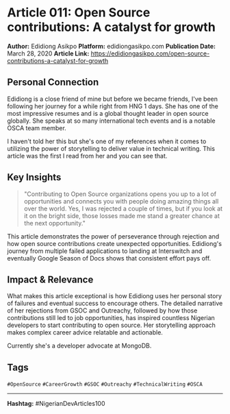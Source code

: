 # Article 011: Open Source contributions: A catalyst for growth

**Author:** Edidiong Asikpo
**Platform:** edidiongasikpo.com
**Publication Date:** March 28, 2020
**Article Link:** https://edidiongasikpo.com/open-source-contributions-a-catalyst-for-growth

## Personal Connection

Edidiong is a close friend of mine but before we became friends, I've been following her journey for a while right from HNG 1 days. She has one of the most impressive resumes and is a global thought leader in open source globally. She speaks at so many international tech events and is a notable OSCA team member.

I haven't told her this but she's one of my references when it comes to utilizing the power of storytelling to deliver value in technical writing. This article was the first I read from her and you can see that.

## Key Insights

> "Contributing to Open Source organizations opens you up to a lot of opportunities and connects you with people doing amazing things all over the world. Yes, I was rejected a couple of times, but if you look at it on the bright side, those losses made me stand a greater chance at the next opportunity."

This article demonstrates the power of perseverance through rejection and how open source contributions create unexpected opportunities. Edidiong's journey from multiple failed applications to landing at Interswitch and eventually Google Season of Docs shows that consistent effort pays off.

## Impact & Relevance

What makes this article exceptional is how Edidiong uses her personal story of failures and eventual success to encourage others. The detailed narrative of her rejections from GSOC and Outreachy, followed by how those contributions still led to job opportunities, has inspired countless Nigerian developers to start contributing to open source. Her storytelling approach makes complex career advice relatable and actionable.

Currently she's a developer advocate at MongoDB.

## Tags

`#OpenSource` `#CareerGrowth` `#GSOC` `#Outreachy` `#TechnicalWriting` `#OSCA`

---

**Hashtag:** #NigerianDevArticles100